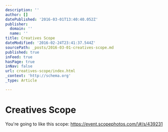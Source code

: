 ```yaml
---
description: ''
author: []
datePublished: '2016-03-01T13:40:40.052Z'
publisher:
  domain: ''
  name: ''
title: Creatives Scope
dateModified: '2016-02-24T23:41:37.544Z'
sourcePath: _posts/2016-03-01-creatives-scope.md
published: true
inFeed: true
hasPage: true
inNav: false
url: creatives-scope/index.html
_context: 'http://schema.org'
_type: Article

---
```

# Creatives Scope

You're going to like this scope:
https://event.scopephotos.com/\#/s/439231